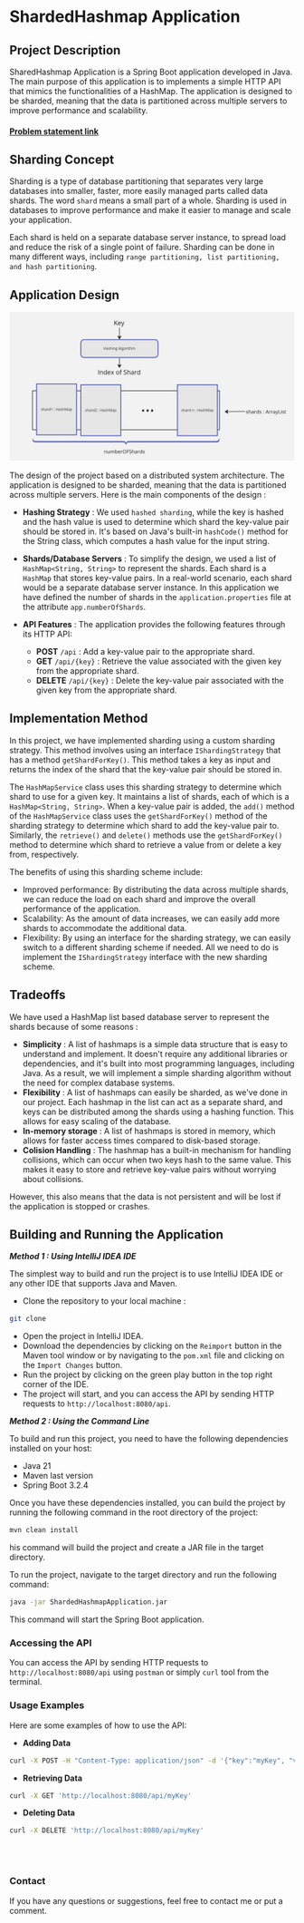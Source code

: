 # ShardedHashmap Application

## Project Description

SharedHashmap Application is a Spring Boot application developed in Java. The main purpose of this application is to implements a simple HTTP API that mimics the functionalities of a HashMap. The application is designed to be sharded, meaning that the data is partitioned across multiple servers to improve performance and scalability.
#### <a href="https://github.com/missingsemester-ma/projects/blob/main/shardedhmap.md">Problem statement link</a>

## Sharding Concept

Sharding is a type of database partitioning that separates very large databases into smaller, faster, more easily managed parts called data shards. The word `shard` means a small part of a whole. Sharding is used in databases to improve performance and make it easier to manage and scale your application.

Each shard is held on a separate database server instance, to spread load and reduce the risk of a single point of failure. Sharding can be done in many different ways, including `range partitioning, list partitioning, and hash partitioning`.

## Application Design

![Sharding Strategy](src/main/resources/Sharded-Hashmap-design.jpg)

The design of the project based on a distributed system architecture. The application is designed to be sharded, meaning that the data is partitioned across multiple servers. Here is the main components of the design : 

- **Hashing Strategy** : We used `hashed sharding`, while the key is hashed and the hash value is used to determine which shard the key-value pair should be stored in. It's based on Java's built-in `hashCode()` method for the String class, which computes a hash value for the input string.


- **Shards/Database Servers** : To simplify the design, we used a list of `HashMap<String, String>` to represent the shards. Each shard is a `HashMap` that stores key-value pairs. In a real-world scenario, each shard would be a separate database server instance. In this application we have defined the number of shards in the `application.properties` file at the attribute `app.numberOfShards`.


- **API Features** : The application provides the following features through its HTTP API:

  - **POST** `/api` : Add a key-value pair to the appropriate shard.
  - **GET** `/api/{key}` : Retrieve the value associated with the given key from the appropriate shard.
  - **DELETE** `/api/{key}` : Delete the key-value pair associated with the given key from the appropriate shard.
  
## Implementation Method

In this project, we have implemented sharding using a custom sharding strategy. This method involves using an interface `IShardingStrategy` that has a method `getShardForKey()`. This method takes a key as input and returns the index of the shard that the key-value pair should be stored in.

The `HashMapService` class uses this sharding strategy to determine which shard to use for a given key. It maintains a list of shards, each of which is a `HashMap<String, String>`. When a key-value pair is added, the `add()` method of the `HashMapService` class uses the `getShardForKey()` method of the sharding strategy to determine which shard to add the key-value pair to. Similarly, the `retrieve()` and `delete()` methods use the `getShardForKey()` method to determine which shard to retrieve a value from or delete a key from, respectively.

The benefits of using this sharding scheme include:

- Improved performance: By distributing the data across multiple shards, we can reduce the load on each shard and improve the overall performance of the application.
- Scalability: As the amount of data increases, we can easily add more shards to accommodate the additional data.
- Flexibility: By using an interface for the sharding strategy, we can easily switch to a different sharding scheme if needed. All we need to do is implement the `IShardingStrategy` interface with the new sharding scheme.

## Tradeoffs
We have used a HashMap list based database server to represent the shards because of some reasons :

- **Simplicity** : A list of hashmaps is a simple data structure that is easy to understand and implement. It doesn't require any additional libraries or dependencies, and it's built into most programming languages, including Java. As a result, we will implement a simple sharding algorithm without the need for complex database systems.
- **Flexibility** : A list of hashmaps can easily be sharded, as we've done in our project. Each hashmap in the list can act as a separate shard, and keys can be distributed among the shards using a hashing function. This allows for easy scaling of the database.
- **In-memory storage** : A list of hashmaps is stored in memory, which allows for faster access times compared to disk-based storage.
- **Colision Handling** : The hashmap has a built-in mechanism for handling collisions, which can occur when two keys hash to the same value. This makes it easy to store and retrieve key-value pairs without worrying about collisions.

However, this also means that the data is not persistent and will be lost if the application is stopped or crashes.

## Building and Running the Application
***Method 1 : Using IntelliJ IDEA IDE***

The simplest way to build and run the project is to use IntelliJ IDEA IDE or any other IDE that supports Java and Maven.

- Clone the repository to your local machine :
```bash
git clone
```
- Open the project in IntelliJ IDEA.
- Download the dependencies by clicking on the `Reimport` button in the Maven tool window or by navigating to the `pom.xml` file and clicking on the `Import Changes` button.
- Run the project by clicking on the green play button in the top right corner of the IDE.
- The project will start, and you can access the API by sending HTTP requests to `http://localhost:8080/api`.

***Method 2 : Using the Command Line***

To build and run this project, you need to have the following dependencies installed on your host:

- Java 21
- Maven last version
- Spring Boot 3.2.4

Once you have these dependencies installed, you can build the project by running the following command in the root directory of the project:

```bash
mvn clean install
```
his command will build the project and create a JAR file in the target directory.

To run the project, navigate to the target directory and run the following command:
    
```bash
java -jar ShardedHashmapApplication.jar
```
This command will start the Spring Boot application. 

### Accessing the API
You can access the API by sending HTTP requests to `http://localhost:8080/api` using `postman` or simply `curl` tool from the terminal.
### Usage Examples
Here are some examples of how to use the API:

- **Adding Data**
```bash
curl -X POST -H "Content-Type: application/json" -d '{"key":"myKey", "value":"myValue"}' 'http://localhost:8080/api'
```
- **Retrieving Data**
```bash
curl -X GET 'http://localhost:8080/api/myKey'
```
- **Deleting Data**
```bash
curl -X DELETE 'http://localhost:8080/api/myKey'
```

<br></br>
### Contact
If you have any questions or suggestions, feel free to contact me or put a comment.